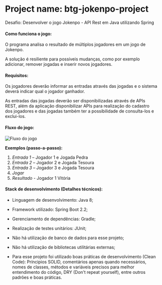 # Project name: btg-jokenpo-project
Desafio: Desenvolver o jogo Jokenpo - API Rest em Java utilizando Spring

#### Como funciona o jogo:

O programa analisa o resultado de múltiplos jogadores em um jogo de Jokenpo.

A solução é resiliente para possíveis mudanças, como por exemplo adicionar, remover jogadas e inserir novos jogadores.

#### Requisitos:

Os jogadores deverão informar as entradas através das jogadas e o sistema deverá indicar qual o jogador ganhador.

As entradas das jogadas deverão ser disponibilizadas através de APIs REST, além da aplicação disponibilizar APIs para realização do cadastro dos jogadores e das jogadas também ter a possibilidade de consulta-los e exclui-los.

#### Fluxo do jogo:

![Fluxo do jogo](https://i.imgur.com/4lAyDPi.jpg)

**Exemplos (passo-a-passo):**
1. 	*Entrada 1* – Jogador 1 e Jogada Pedra
2.	*Entrada 2* – Jogador 2 e Jogada Tesoura
3.	*Entrada 3* – Jogador 3 e Jogada Tesoura
4.	*Jogar* 
5.	*Resultado* - Jogador 1 Vitória

#### Stack de desenvolvimento (Detalhes técnicos):

- Linguagem de desenvolvimento: Java 8;
  
- Framework utilizado: Spring Boot 2.2;

- Gerenciamento de dependências: Gradle; 

- Realização de testes unitários: JUnit;

- Não há utilização de banco de dados para esse projeto;

- Não há utilização de bibliotecas utilitárias externas;

- Para esse projeto foi utilizado boas práticas de desenvolvimento (Clean Code): Príncipios SOLID, comentários apenas quando necessários, nomes de classes, métodos e variáveis precisos para melhor entendimento do código, DRY (Don't repeat yourself), entre outros padrões e boas práticas.

